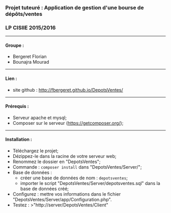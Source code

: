 ### Projet tuteuré : Application de gestion d'une bourse de dépôts/ventes ###
### LP CISIIE 2015/2016 ###

---------------------------------------

#### Groupe : ####
* Bergeret Florian
* Bounajra Mourad
---------------------------------------

#### Lien : ####
* site github : http://fbergeret.github.io/DepotsVentes/

---------------------------------------

#### Prérequis : ####
* Serveur apache et mysql;
* Composer sur le serveur (https://getcomposer.org/);

---------------------------------------

#### Installation : ####
* Téléchargez le projet;
* Dézippez-le dans la racine de votre serveur web;
* Renommez le dossier en "DepotsVentes";
* Commande : `composer install` dans "DepotsVentes/Server/";
* Base de données : 
 	* créer une base de données de nom : `depotsventes`;
 	* importer le script "DepotsVentes/Server/depotsventes.sql" dans la base de données créé;
* Configurez : mettre vos informations dans le fichier "DepotsVentes/Server/app/Configuration.php".
* Testez : >"http://server/DepotsVentes/Client"
